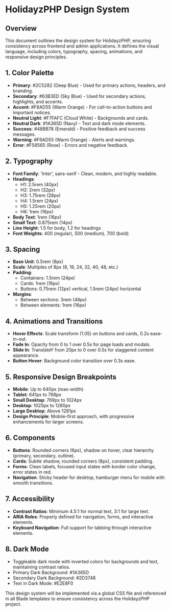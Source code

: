# HolidayzPHP Design System

## Overview
This document outlines the design system for HolidayzPHP, ensuring consistency across frontend and admin applications. It defines the visual language, including colors, typography, spacing, animations, and responsive design principles.

## 1. Color Palette
- **Primary**: #2C5282 (Deep Blue) - Used for primary actions, headers, and branding.
- **Secondary**: #63B3ED (Sky Blue) - Used for secondary actions, highlights, and accents.
- **Accent**: #F6AD55 (Warm Orange) - For call-to-action buttons and important notices.
- **Neutral Light**: #F7FAFC (Cloud White) - Backgrounds and cards.
- **Neutral Dark**: #1A365D (Navy) - Text and dark mode elements.
- **Success**: #48BB78 (Emerald) - Positive feedback and success messages.
- **Warning**: #F6AD55 (Warm Orange) - Alerts and warnings.
- **Error**: #F56565 (Rose) - Errors and negative feedback.

## 2. Typography
- **Font Family**: 'Inter', sans-serif - Clean, modern, and highly readable.
- **Headings**:
  - H1: 2.5rem (40px)
  - H2: 2rem (32px)
  - H3: 1.75rem (28px)
  - H4: 1.5rem (24px)
  - H5: 1.25rem (20px)
  - H6: 1rem (16px)
- **Body Text**: 1rem (16px)
- **Small Text**: 0.875rem (14px)
- **Line Height**: 1.5 for body, 1.2 for headings
- **Font Weights**: 400 (regular), 500 (medium), 700 (bold)

## 3. Spacing
- **Base Unit**: 0.5rem (8px)
- **Scale**: Multiples of 8px (8, 16, 24, 32, 40, 48, etc.)
- **Padding**: 
  - Containers: 1.5rem (24px)
  - Cards: 1rem (16px)
  - Buttons: 0.75rem (12px) vertical, 1.5rem (24px) horizontal
- **Margins**: 
  - Between sections: 3rem (48px)
  - Between elements: 1rem (16px)

## 4. Animations and Transitions
- **Hover Effects**: Scale transform (1.05) on buttons and cards, 0.2s ease-in-out.
- **Fade In**: Opacity from 0 to 1 over 0.5s for page loads and modals.
- **Slide In**: TranslateY from 20px to 0 over 0.5s for staggered content appearance.
- **Button Hover**: Background color transition over 0.3s ease.

## 5. Responsive Design Breakpoints
- **Mobile**: Up to 640px (max-width)
- **Tablet**: 641px to 768px
- **Small Desktop**: 769px to 1024px
- **Desktop**: 1025px to 1280px
- **Large Desktop**: Above 1281px
- **Design Principle**: Mobile-first approach, with progressive enhancements for larger screens.

## 6. Components
- **Buttons**: Rounded corners (6px), shadow on hover, clear hierarchy (primary, secondary, outline).
- **Cards**: Subtle shadow, rounded corners (8px), consistent padding.
- **Forms**: Clean labels, focused input states with border color change, error states in red.
- **Navigation**: Sticky header for desktop, hamburger menu for mobile with smooth transitions.

## 7. Accessibility
- **Contrast Ratios**: Minimum 4.5:1 for normal text, 3:1 for large text.
- **ARIA Roles**: Properly defined for navigation, forms, and interactive elements.
- **Keyboard Navigation**: Full support for tabbing through interactive elements.

## 8. Dark Mode
- Toggleable dark mode with inverted colors for backgrounds and text, maintaining contrast ratios.
- Primary Dark Background: #1A365D
- Secondary Dark Background: #2D3748
- Text in Dark Mode: #E2E8F0

This design system will be implemented via a global CSS file and referenced in all Blade templates to ensure consistency across the HolidayzPHP project.

